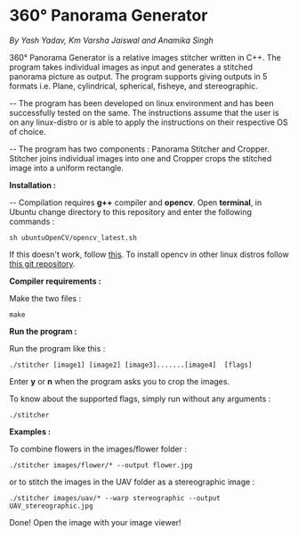 360° Panorama Generator
=======================

*By Yash Yadav, Km Varsha Jaiswal and Anamika Singh*

360° Panorama Generator is a relative images stitcher written in C++. The program takes individual images as input and generates a stitched panorama picture as output. The program supports giving outputs in 5 formats i.e. Plane, cylindrical, spherical, fisheye, and stereographic.

-- The program has been developed on linux environment and has been successfully tested on the same. The instructions assume that the user is on any linux-distro or is able to apply the instructions on their respective OS of choice.

-- The program has two components : Panorama Stitcher and Cropper. Stitcher joins individual images into one and Cropper crops the stitched image into a uniform rectangle.


**Installation :**

-- Compilation requires **g++** compiler and **opencv**. Open **terminal**, in Ubuntu change directory to this repository and enter the following commands :  

	sh ubuntuOpenCV/opencv_latest.sh

If this doesn't work, follow [this](https://help.ubuntu.com/community/OpenCV).
To install opencv in other linux distros follow [this git repository](https://github.com/jayrambhia/Install-OpenCV/).

**Compiler requirements :**

Make the two files :

	make

**Run the program :**

Run the program like this :  

	./stitcher [image1] [image2] [image3].......[image4]  [flags]

Enter **y** or **n** when the program asks you to crop the images.

To know about the supported flags, simply run without any arguments :  

	./stitcher

**Examples :**   

To combine flowers in the images/flower folder :  
	
	./stitcher images/flower/* --output flower.jpg

or to stitch the images in the UAV folder as a stereographic image :  
	
	./stitcher images/uav/* --warp stereographic --output UAV_stereographic.jpg


Done! Open the image with your image viewer!
